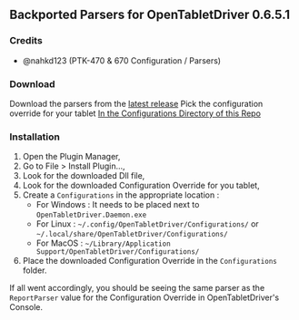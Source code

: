 ## Backported Parsers for OpenTabletDriver 0.6.5.1

### Credits

- @nahkd123 (PTK-470 & 670 Configuration / Parsers)

### Download

Download the parsers from the [latest release](https://github.com/Backported.Parsers/releases/latest)
Pick the configuration override for your tablet [In the Configurations Directory of this Repo](https://github.com/Backported.Parsers/releases/latest)

### Installation

1. Open the Plugin Manager,
2. Go to File > Install Plugin...,
3. Look for the downloaded Dll file,
4. Look for the downloaded Configuration Override for you tablet,
5. Create a `Configurations` in the appropriate location :
    - For Windows : It needs to be placed next to `OpenTabletDriver.Daemon.exe`
    - For Linux : `~/.config/OpenTabletDriver/Configurations/` or `~/.local/share/OpenTabletDriver/Configurations/`
    - For MacOS : `~/Library/Application Support/OpenTabletDriver/Configurations/`
6. Place the downloaded Configuration Override in the `Configurations` folder.

If all went accordingly, you should be seeing the same parser as the `ReportParser` value for the Configuration Override in OpenTabletDriver's Console.